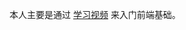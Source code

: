 

本人主要是通过 [学习视频](https://www.icourse163.org/learn/BFU-1003382003?tid=1467148606#/learn/content?type=detail&id=1247919043&sm=1) 来入门前端基础。